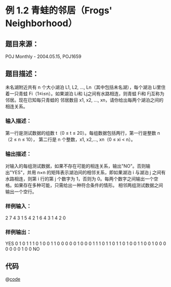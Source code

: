 # 例 1.2 青蛙的邻居（Frogs' Neighborhood）

## 题目来源：
POJ Monthly - 2004.05.15, POJ1659 
## 题目描述：
未名湖附近共有 n 个大小湖泊 L1, L2, ..., Ln（其中包括未名湖），每个湖泊 Li里住着一只青蛙
Fi（1≤i≤n）。如果湖泊 Li和 Lj之间有水路相连，则青蛙 Fi和 Fj互称为邻居。现在已知每只青蛙的
邻居数目 x1, x2, ..., xn，请你给出每两个湖泊之间的相连关系。
### 输入描述：
第一行是测试数据的组数 t（0 ≤ t ≤ 20）。每组数据包括两行，第一行是整数 n（2 ≤ n ≤ 10），
第二行是 n 个整数，x1, x2,..., xn（0 ≤ xi < n）。
### 输出描述：
对输入的每组测试数据，如果不存在可能的相连关系，输出"NO"。否则输出"YES"，并用 n×n
的矩阵表示湖泊间的相邻关系，即如果湖泊 i 与湖泊 j 之间有水路相连，则第 i 行的第 j 个数字为
1，否则为 0。每两个数字之间输出一个空格。如果存在多种可能，只需给出一种符合条件的情形。
相邻两组测试数据之间输出一个空行。
### 样例输入：
2 
7 
4 3 1 5 4 2 1 
6 
4 3 1 4 2 0 

### 样例输出：
YES 
0 1 0 1 1 1 0
1 0 0 1 1 0 0
0 0 0 1 0 0 0
1 1 1 0 1 1 0
1 1 0 1 0 0 1
1 0 0 1 0 0 0
0 0 0 0 1 0 0
NO

## 代码
@[code](./main.go)